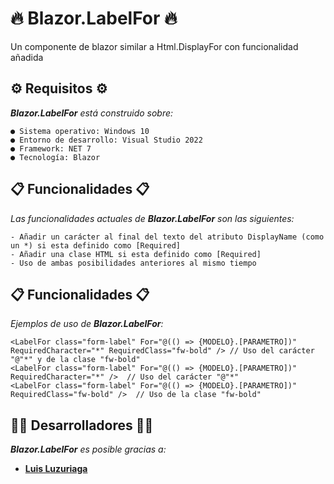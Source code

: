 # 🔥 Blazor.LabelFor 🔥
Un componente de blazor similar a Html.DisplayFor con funcionalidad añadida

## ⚙️ Requisitos ⚙️
_**Blazor.LabelFor** está construido sobre:_
```
● Sistema operativo: Windows 10
● Entorno de desarrollo: Visual Studio 2022
● Framework: NET 7
● Tecnología: Blazor
```

## 📋 Funcionalidades 📋
_Las funcionalidades actuales de **Blazor.LabelFor** son las siguientes:_
```
- Añadir un carácter al final del texto del atributo DisplayName (como un *) si esta definido como [Required]
- Añadir una clase HTML si esta definido como [Required]
- Uso de ambas posibilidades anteriores al mismo tiempo
```

## 📋 Funcionalidades 📋
_Ejemplos de uso de **Blazor.LabelFor**:_
```
<LabelFor class="form-label" For="@(() => {MODELO}.[PARAMETRO])" RequiredCharacter="*" RequiredClass="fw-bold" /> // Uso del carácter "@"*" y de la clase "fw-bold"
<LabelFor class="form-label" For="@(() => {MODELO}.[PARAMETRO])" RequiredCharacter="*" />  // Uso del carácter "@"*"
<LabelFor class="form-label" For="@(() => {MODELO}.[PARAMETRO])" RequiredClass="fw-bold" />  // Uso de la clase "fw-bold"
```

## 👨‍💻 Desarrolladores 👨‍💻
_**Blazor.LabelFor** es posible gracias a:_
* [**Luis Luzuriaga**](https://github.com/B1ON1C)